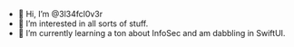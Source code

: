 - 👋 Hi, I’m @3l34fcl0v3r
- 👀 I’m interested in all sorts of stuff.
- 🌱 I’m currently learning a ton about InfoSec and am dabbling in SwiftUI.

<!---
3l34fcl0v3r/3l34fcl0v3r is a ✨ special ✨ repository because its `README.md` (this file) appears on your GitHub profile.
You can click the Preview link to take a look at your changes.
--->
